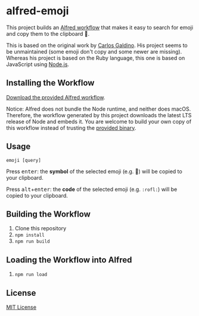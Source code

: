 # alfred-emoji

This project builds an [Alfred workflow][alfred] that makes it easy to search
for emoji and copy them to the clipboard 🤘.

This is based on the original work by [Carlos Galdino][carlos]. His project
seems to be unmaintained (some emoji don't copy and some newer are missing).
Whereas his project is based on the Ruby language, this one is based on
JavaScript using [Node.js][node].

## Installing the Workflow

[Download the provided Alfred workflow][releases].

Notice: Alfred does not bundle the Node runtime, and neither does macOS.
Therefore, the workflow generated by this project downloads the latest LTS
release of Node and embeds it. You are welcome to build your own copy of this
workflow instead of trusting the [provided binary][releases].

[alfred]: https://alfredapp.com/
[carlos]: https://github.com/carlosgaldino/alfred-emoji-workflow/
[node]: https://nodejs.org/
[releases]: https://github.com/jsumners/alfred-emoji/releases

## Usage

```
emoji [query]
```

Press <kbd>enter</kbd>: the **symbol** of the selected emoji (e.g. 🤣)
will be copied to your clipboard.

Press <kbd>alt</kbd>+<kbd>enter</kbd>: the **code** of the selected
emoji (e.g. `:rofl:`) will be copied to your clipboard.

## Building the Workflow

1. Clone this repository
2. `npm install`
3. `npm run build`

## Loading the Workflow into Alfred

1. `npm run load`

## License

[MIT License](http://jsumners.mit-license.org/)
